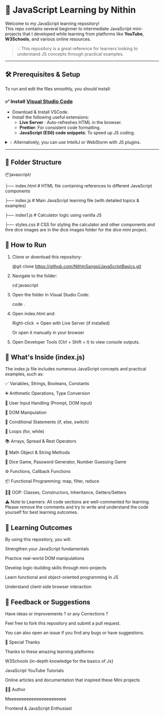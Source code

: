 # 📘 JavaScript Learning by Nithin

Welcome to my JavaScript learning repository!  
This repo contains several beginner to intermediate JavaScript mini-projects that I developed while learning from platforms like **YouTube**, **W3Schools**, and various online resources.

> 💡 This repository is a great reference for learners looking to understand JS concepts through practical examples.

---

## 🛠 Prerequisites & Setup

To run and edit the files smoothly, you should install:

### ✅ Install [Visual Studio Code](https://code.visualstudio.com/)

- Download & Install VSCode.
- Install the following useful extensions:
  - **Live Server** : Auto-refreshes HTML in the browser.
  - **Prettier**: For consistent code formatting.
  - **JavaScript (ES6) code snippets**: To speed up JS coding.

<details>
<summary>💡 Alternatively, you can use IntelliJ or WebStorm with JS plugins.</summary>

- Install IntelliJ IDEA (Community/Ultimate).
- Install the JavaScript and HTML/CSS plugins.
- Enable Live Edit or use the built-in web preview.

</details>

---

## 📁 Folder Structure

📦javascript/

├── index.html        # HTML file containing references to different JavaScript components

├── index.js          # Main JavaScript learning file (with detailed topics & examples)

├── index1.js         # Calculator logic using vanilla JS

├── styles.css        # CSS for styling the calculator and other components and thre dice images are in the dice images folder for the dice mini project.

## 🚀 How to Run

1. Clone or download this repository:
   
   @git clone https://github.com/NithinSangsi/JavaScriptBasics.git

2. Navigate to the folder:

    cd javascript

3. Open the folder in Visual Studio Code:

   code .

4. Open index.html and:

   Right-click → Open with Live Server (if installed)

   Or open it manually in your browser

5. Open Developer Tools (Ctrl + Shift + I) to view console outputs.


## <b>🧠 What's Inside (index.js)</b>

The index.js file includes numerous JavaScript concepts and practical examples, such as:

✅ Variables, Strings, Booleans, Constants

➕ Arithmetic Operations, Type Conversion

💬 User Input Handling (Prompt, DOM input)

📄 DOM Manipulation

🔄 Conditional Statements (if, else, switch)

🔁 Loops (for, while)

📚 Arrays, Spread & Rest Operators

🧠 Math Object & String Methods

🎲 Dice Game, Password Generator, Number Guessing Game

⚙️ Functions, Callback Functions

📦 Functional Programming: map, filter, reduce

🧑‍🎓 OOP: Classes, Constructors, Inheritance, Getters/Setters

⚠️ Note to Learners:
All code sections are well-commented for learning.
Please remove the comments and try to write and understand the code yourself for best learning outcomes.

## 🎯 Learning Outcomes
By using this repository, you will:

Strengthen your JavaScript fundamentals

Practice real-world DOM manipulations

Develop logic-building skills through mini-projects

Learn functional and object-oriented programming in JS

Understand client-side browser interaction

## 💬 Feedback or Suggestions

Have ideas or improvements ? or any Corrections ?

Feel free to fork this repository and submit a pull request.

You can also open an issue if you find any bugs or have suggestions.

🙏 Special Thanks

Thanks to these amazing learning platforms:

W3Schools {in-depth knowledge for the basics of Js} 

JavaScript YouTube Tutorials

Online articles and documentation that inspired these Mini projects

👨‍💻 Author

Meeeeeeeeeeeeeeeeeeeeeee

Frontend & JavaScript Enthusiast
